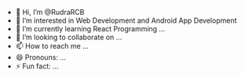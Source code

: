 - 👋 Hi, I’m @RudraRCB
- 👀 I’m interested in Web Development and Android App Development
- 🌱 I’m currently learning React Programming ...
- 💞️ I’m looking to collaborate on ...
- 📫 How to reach me ...
- 😄 Pronouns: ...
- ⚡ Fun fact: ...

<!---
RudraRCB/RudraRCB is a ✨ special ✨ repository because its `README.md` (this file) appears on your GitHub profile.
You can click the Preview link to take a look at your changes.
--->
